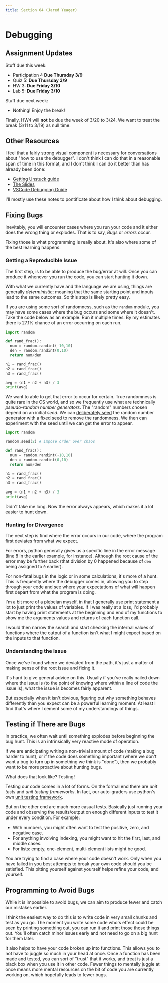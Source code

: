 ```yaml
---
title: Section 04 (Jared Yeager)
---
```


# Debugging

## Assignment Updates

Stuff due this week:
* Participation 4 **Due Thursday 3/9**
* Quiz 5: **Due Thursday 3/9**
* HW 3: **Due Friday 3/10**
* Lab 5: **Due Friday 3/10**

Stuff due next week:
* Nothing! Enjoy the break!

Finally, HW4 will **not** be due the week of 3/20 to 3/24.
We want to treat the break (3/11 to 3/19) as null time.

## Other Resources

I feel that a fairly strong visual component is necessary
for conversations about "how to use the debugger".
I don't think I can do that in a reasonable span of time in this format,
and I don't think I can do it better than has already been done:
* [Getting Unstuck guide](../../guides/getting-unstuck)
* [The Slides](.)
* [VSCode Debugging Guide](https://code.visualstudio.com/docs/editor/debugging)

I'll mostly use these notes to pontificate about how I think about debugging.

## Fixing Bugs

Inevitably, you will encounter cases where you run your code
and it either does the wrong thing or explodes.
That is to say, *Bugs* or *errors* occur.

Fixing those is what programming is really about.
It's also where some of the best learning happens.

### Getting a Reproducible Issue

The first step, is to be able to produce the bug/error at will.
Once you can produce it whenever you run the code, you can start hunting it down.

With what we currently have and the language we are using,
things are generally *deterministic*;
meaning that the same starting point and inputs lead to the same outcomes.
So this step is likely pretty easy.

If you are using some sort of randomness, such as the `random` module,
you may have some cases where the bug occurs and some where it doesn't.
Take the code below as an example. Run it multiple times. By my estimates there
is 27.1% chance of an error occurring on each run.

```py live_py title=Random
import random

def rand_frac():
  num = random.randint(-10,10)
  den = random.randint(0,10)
  return num/den

n1 = rand_frac()
n2 = rand_frac()
n3 = rand_frac()

avg = (n1 + n2 + n3) / 3
print(avg)
```

We want to able to get that error to occur for certain.
True randomness is quite rare in the CS world, and so we frequently use what are
technically *pseudo-random number generators*.
The "random" numbers chosen depend on an initial *seed*.
We can [deliberately seed](https://docs.python.org/3/library/random.html#random.seed)
the random number generator with a fixed seed to remove the randomness.
We then can experiment with the seed until we can get the error to appear.

```py live_py title=Seed
import random

random.seed(2) # impose order over chaos

def rand_frac():
  num = random.randint(-10,10)
  den = random.randint(0,10)
  return num/den

n1 = rand_frac()
n2 = rand_frac()
n3 = rand_frac()

avg = (n1 + n2 + n3) / 3
print(avg)
```

Didn't take me long. Now the error always appears, which makes it a lot easier to hunt down.

### Hunting for Divergence

The next step is find where the error occurs in our code,
where the program first deviates from what we expect.

For errors, python generally gives us a specific line in the error message
(line 8 in the earlier example, for instance).
Although the root cause of the error may be further back
(that division by 0 happened because of `den` being assigned to `0` earlier).

For non-fatal bugs in the logic or in some calculations, it's more of a hunt.
This is frequently where the debugger comes in, allowing you to step through your code
and see where your expectations of what will happen first depart from what the program is doing.

I'm a bit more of a plebeian myself,
in that I generally use print statement a lot to just print the values of variables.
If I was really at a loss, I'd probably start by having print statements at the
beginning and end of my functions to show me the arguments values and returns of each function call.

I would then narrow the search and start checking the internal values of functions where
the output of a function isn't what I might expect based on the inputs to that function.

### Understanding the Issue

Once we've found where we deviated from the path,
it's just a matter of making sense of the root issue and fixing it.

It's hard to give general advice on this.
Usually if you've really nailed down where the issue is
(to the point of knowing where within a line of code the issue is),
what the issue is becomes fairly apparent.

But especially when it isn't obvious,
figuring out why something behaves differently than you expect can be a powerful learning moment.
At least I find that's where I cement some of my understandings of things.

## Testing if There are Bugs

In practice, we often wait until something explodes before beginning the bug hunt.
This is an intrinsically very reactive mode of operation.

If we are anticipating writing a non-trivial amount of code (making a bug harder to hunt),
or if the code does something important
(where we don't want a bug to turn up in something we think is "done"),
then we probably want to be more proactive about hunting bugs.

What does that look like? Testing!

Testing our code comes in a lot of forms. On the formal end there are
*unit tests* and *unit testing frameworks*. In fact, our auto-graders
use python's own [unit testing framework](https://docs.python.org/3/library/unittest.html).

But on the other end are much more casual tests.
Basically just running your code and observing the results/output
on enough different inputs to test it under every condition.
For example:
* With numbers, you might often want to test the positive, zero, and negative case.
* For anything involving indexing, you might want to hit the first, last, and middle cases.
* For lists: empty, one-element, multi-element lists might be good.

You are trying to find a case where your code doesn't work.
Only when you have failed in you best attempts to break your own code
should you be satisfied.
This pitting yourself against yourself helps refine your code, and yourself.

## Programming to Avoid Bugs

While it is impossible to avoid bugs,
we can aim to produce fewer and catch our mistakes earlier.

I think the easiest way to do this is to write code in very small chunks and test as you go.
The moment you write some code who's effect could be seen by printing something out,
you can run it and print those those things out.
You'll often catch minor issues early and not need to go on a big hunt for them later.

It also helps to have your code broken up into functions.
This allows you to not have to juggle so much in your head at once.
Once a function has been made and tested, you can sort of "trust" that it works,
and treat is just a black box when you use it in other code.
Fewer things to mentally juggle at once means more mental resources on the
bit of code you are currently working on, which hopefully leads to fewer bugs.


